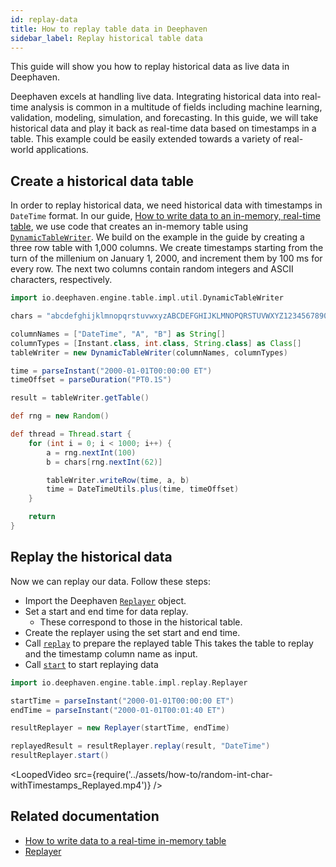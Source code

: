 ```yaml
---
id: replay-data
title: How to replay table data in Deephaven
sidebar_label: Replay historical table data
---
```


This guide will show you how to replay historical data as live data in Deephaven.

Deephaven excels at handling live data. Integrating historical data into real-time analysis is common in a multitude of fields including machine learning, validation, modeling, simulation, and forecasting. In this guide, we will take historical data and play it back as real-time data based on timestamps in a table. This example could be easily extended towards a variety of real-world applications.

## Create a historical data table

In order to replay historical data, we need historical data with timestamps in `DateTime` format. In our guide, [How to write data to an in-memory, real-time table](./dynamic-table-writer.md), we use code that creates an in-memory table using [`DynamicTableWriter`](../reference/table-operations/create/DynamicTableWriter.md). We build on the example in the guide by creating a three row table with 1,000 columns. We create timestamps starting from the turn of the millenium on January 1, 2000, and increment them by 100 ms for every row. The next two columns contain random integers and ASCII characters, respectively.

```groovy skip-test
import io.deephaven.engine.table.impl.util.DynamicTableWriter

chars = "abcdefghijklmnopqrstuvwxyzABCDEFGHIJKLMNOPQRSTUVWXYZ1234567890".toCharArray()

columnNames = ["DateTime", "A", "B"] as String[]
columnTypes = [Instant.class, int.class, String.class] as Class[]
tableWriter = new DynamicTableWriter(columnNames, columnTypes)

time = parseInstant("2000-01-01T00:00:00 ET")
timeOffset = parseDuration("PT0.1S")

result = tableWriter.getTable()

def rng = new Random()

def thread = Thread.start {
    for (int i = 0; i < 1000; i++) {
        a = rng.nextInt(100)
        b = chars[rng.nextInt(62)]

        tableWriter.writeRow(time, a, b)
        time = DateTimeUtils.plus(time, timeOffset)
    }

    return
}
```

## Replay the historical data

Now we can replay our data. Follow these steps:

- Import the Deephaven [`Replayer`](../reference/table-operations/create/Replayer.md) object.
- Set a start and end time for data replay.
  - These correspond to those in the historical table.
- Create the replayer using the set start and end time.
- Call [`replay`](../reference/table-operations/create/Replayer.md#methods) to prepare the replayed table
  This takes the table to replay and the timestamp column name as input.
- Call [`start`](../reference/table-operations/create/Replayer.md#methods) to start replaying data

```groovy skip-test
import io.deephaven.engine.table.impl.replay.Replayer

startTime = parseInstant("2000-01-01T00:00:00 ET")
endTime = parseInstant("2000-01-01T00:01:40 ET")

resultReplayer = new Replayer(startTime, endTime)

replayedResult = resultReplayer.replay(result, "DateTime")
resultReplayer.start()
```

<LoopedVideo src={require('../assets/how-to/random-int-char-withTimestamps_Replayed.mp4')} />

## Related documentation

- [How to write data to a real-time in-memory table](./dynamic-table-writer.md)
- [Replayer](../reference/table-operations/create/Replayer.md)

